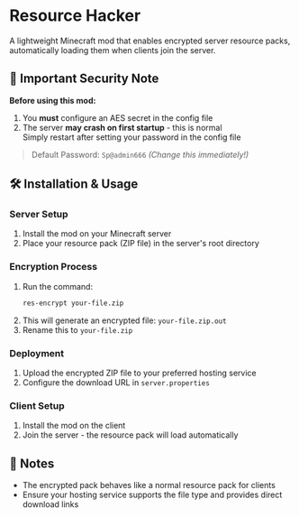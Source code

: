 # Resource Hacker

A lightweight Minecraft mod that enables encrypted server resource packs, automatically loading them when clients join the server.

## 🔐 Important Security Note

**Before using this mod:**
1. You **must** configure an AES secret in the config file
2. The server **may crash on first startup** - this is normal  
   Simply restart after setting your password in the config file

> Default Password: `Sp@admin666` *(Change this immediately!)*

## 🛠 Installation & Usage

### Server Setup
1. Install the mod on your Minecraft server
2. Place your resource pack (ZIP file) in the server's root directory

### Encryption Process
1. Run the command:  
   ```bash
   res-encrypt your-file.zip
   ```
2. This will generate an encrypted file: `your-file.zip.out`
3. Rename this to `your-file.zip`

### Deployment
1. Upload the encrypted ZIP file to your preferred hosting service
2. Configure the download URL in `server.properties`

### Client Setup
1. Install the mod on the client
2. Join the server - the resource pack will load automatically

## 📝 Notes
- The encrypted pack behaves like a normal resource pack for clients
- Ensure your hosting service supports the file type and provides direct download links
